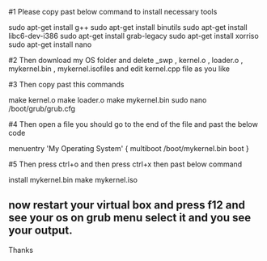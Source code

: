 #1 Please copy past below command to install necessary tools

sudo apt-get install g++
sudo apt-get install binutils
sudo apt-get install libc6-dev-i386
sudo apt-get install grab-legacy
sudo apt-get install xorriso
sudo apt-get install nano

#2 Then download my OS folder and delete _swp , kernel.o , loader.o , mykernel.bin , mykernel.isofiles  and edit kernel.cpp file as you like 

#3 Then copy past this commands

make kernel.o
make loader.o
make mykernel.bin
sudo nano /boot/grub/grub.cfg

#4 Then open a file you should go to the end of the file and past the below code

menuentry 'My Operating System' {
  multiboot /boot/mykernel.bin
  boot
}

#5 Then press ctrl+o and then press ctrl+x then past below command

install mykernel.bin
make mykernel.iso

## now restart your virtual box and press f12 and see your os on grub menu select it and you see your output.
Thanks




